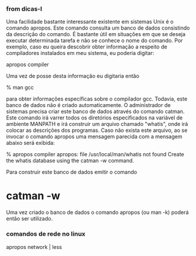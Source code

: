 ### from dicas-l
Uma facilidade bastante interessante existente em sistemas Unix é o comando apropos. Este comando consulta um banco de dados consistindo da descrição do comando. É bastante útil em situações em que se deseja executar determinada tarefa e não se conhece o nome do comando. Por exemplo, caso eu queira descobrir obter informação a respeito de compiladores instalados em meu sistema, eu poderia digitar:

apropos compiler

Uma vez de posse desta informação eu digitaria então

  % man gcc


para obter informações específicas sobre o compilador gcc.
Todavia, este banco de dados não é criado automaticamente. O administrador de sistemas precisa criar este banco de dados através do comando catman. Este comando irá varrer todos os diretórios especificados na variável de ambiente MANPATH e irá construir um arquivo chamado "whatis", onde irá colocar as descrições dos programas. Caso não exista este arquivo, ao se invocar o comando apropos uma mensagem parecida com a mensagem abaixo será exibida:

  % apropos compiler
  apropos: file /usr/local/man/whatis not found
          Create the whatis database using the catman -w command.


Para construir este banco de dados emitir o comando

  # catman -w


Uma vez criado o banco de dados o comando apropos (ou man -k) poderá então ser utilizado.
### comandos de rede no linux

apropos network | less
